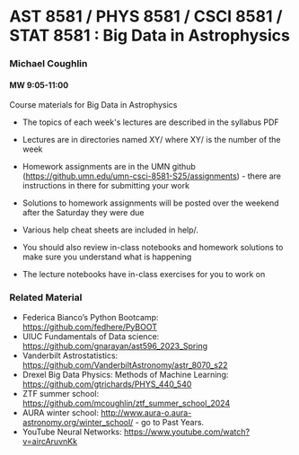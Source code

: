 # AST 8581 / PHYS 8581 / CSCI 8581 / STAT 8581 : Big Data in Astrophysics
### Michael Coughlin 
#### MW 9:05-11:00

Course materials for Big Data in Astrophysics

* The topics of each week's lectures are described in the syllabus PDF 

* Lectures are in directories named XY/ where XY/ is the number of the week

* Homework assignments are in the UMN github (https://github.umn.edu/umn-csci-8581-S25/assignments) - there are instructions in there for submitting your work

* Solutions to homework assignments will be posted over the weekend after the Saturday they were due

* Various help cheat sheets are included in help/. 

* You should also review in-class notebooks and homework solutions to make sure you understand what is happening

* The lecture notebooks have in-class exercises for you to work on

### Related Material

* Federica Bianco’s Python Bootcamp: https://github.com/fedhere/PyBOOT
* UIUC Fundamentals of Data science: https://github.com/gnarayan/ast596_2023_Spring
* Vanderbilt Astrostatistics: https://github.com/VanderbiltAstronomy/astr_8070_s22
* Drexel Big Data Physics: Methods of Machine Learning: https://github.com/gtrichards/PHYS_440_540
* ZTF summer school: https://github.com/mcoughlin/ztf_summer_school_2024
* AURA winter school: http://www.aura-o.aura-astronomy.org/winter_school/ - go to Past Years.
* YouTube Neural Networks: https://www.youtube.com/watch?v=aircAruvnKk
